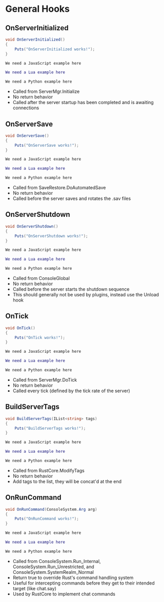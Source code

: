 # General Hooks

## OnServerInitialized

``` csharp
void OnServerInitialized()
{
    Puts("OnServerInitialized works!");
}
```

``` javascript
We need a JavaScript example here
```

``` lua
We need a Lua example here
```

``` python
We need a Python example here
```

 * Called from ServerMgr.Initialize
 * No return behavior
 * Called after the server startup has been completed and is awaiting connections

## OnServerSave

``` csharp
void OnServerSave()
{
    Puts("OnServerSave works!");
}
```

``` javascript
We need a JavaScript example here
```

``` lua
We need a Lua example here
```

``` python
We need a Python example here
```

 * Called from SaveRestore.DoAutomatedSave
 * No return behavior
 * Called before the server saves and rotates the .sav files

## OnServerShutdown

``` csharp
void OnServerShutdown()
{
    Puts("OnServerShutdown works!");
}
```

``` javascript
We need a JavaScript example here
```

``` lua
We need a Lua example here
```

``` python
We need a Python example here
```

 * Called from ConsoleGlobal
 * No return behavior
 * Called before the server starts the shutdown sequence
 * This should generally not be used by plugins, instead use the Unload hook

## OnTick

``` csharp
void OnTick()
{
    Puts("OnTick works!");
}
```

``` javascript
We need a JavaScript example here
```

``` lua
We need a Lua example here
```

``` python
We need a Python example here
```

 * Called from ServerMgr.DoTick
 * No return behavior
 * Called every tick (defined by the tick rate of the server)

## BuildServerTags

``` csharp
void BuildServerTags(IList<string> tags)
{
    Puts("BuildServerTags works!");
}
```

``` javascript
We need a JavaScript example here
```

``` lua
We need a Lua example here
```

``` python
We need a Python example here
```

 * Called from RustCore.ModifyTags
 * No return behavior
 * Add tags to the list, they will be concat'd at the end

## OnRunCommand

``` csharp
void OnRunCommand(ConsoleSystem.Arg arg)
{
    Puts("OnRunCommand works!");
}
```

``` javascript
We need a JavaScript example here
```

``` lua
We need a Lua example here
```

``` python
We need a Python example here
```

 * Called from ConsoleSystem.Run_Internal, ConsoleSystem.Run_Unrestricted, and ConsoleSystem.SystemRealm_Normal
 * Return true to override Rust's command handling system
 * Useful for intercepting commands before they get to their intended target (like chat.say)
 * Used by RustCore to implement chat commands
